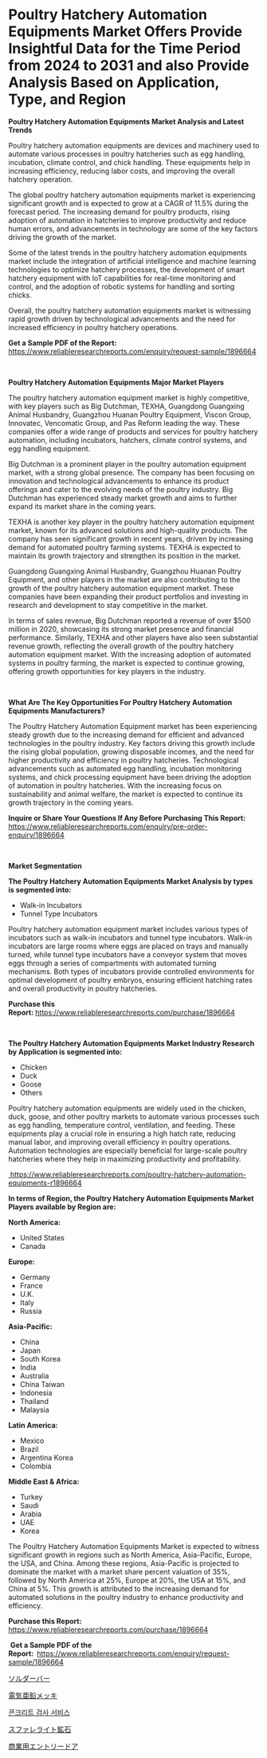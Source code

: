 <p><h1>Poultry Hatchery Automation Equipments Market Offers Provide Insightful Data for the Time Period from 2024 to 2031 and also Provide Analysis Based on Application, Type, and Region</h1></p><p><strong>Poultry Hatchery Automation Equipments Market Analysis and Latest Trends</strong></p>
<p><p>Poultry hatchery automation equipments are devices and machinery used to automate various processes in poultry hatcheries such as egg handling, incubation, climate control, and chick handling. These equipments help in increasing efficiency, reducing labor costs, and improving the overall hatchery operation.</p><p>The global poultry hatchery automation equipments market is experiencing significant growth and is expected to grow at a CAGR of 11.5% during the forecast period. The increasing demand for poultry products, rising adoption of automation in hatcheries to improve productivity and reduce human errors, and advancements in technology are some of the key factors driving the growth of the market.</p><p>Some of the latest trends in the poultry hatchery automation equipments market include the integration of artificial intelligence and machine learning technologies to optimize hatchery processes, the development of smart hatchery equipment with IoT capabilities for real-time monitoring and control, and the adoption of robotic systems for handling and sorting chicks.</p><p>Overall, the poultry hatchery automation equipments market is witnessing rapid growth driven by technological advancements and the need for increased efficiency in poultry hatchery operations.</p></p>
<p><strong>Get a Sample PDF of the Report:&nbsp;</strong> <a href="https://www.reliableresearchreports.com/enquiry/request-sample/1896664">https://www.reliableresearchreports.com/enquiry/request-sample/1896664</a></p>
<p>&nbsp;</p>
<p><strong>Poultry Hatchery Automation Equipments Major Market Players</strong></p>
<p><p>The poultry hatchery automation equipment market is highly competitive, with key players such as Big Dutchman, TEXHA, Guangdong Guangxing Animal Husbandry, Guangzhou Huanan Poultry Equipment, Viscon Group, Innovatec, Vencomatic Group, and Pas Reform leading the way. These companies offer a wide range of products and services for poultry hatchery automation, including incubators, hatchers, climate control systems, and egg handling equipment.</p><p>Big Dutchman is a prominent player in the poultry automation equipment market, with a strong global presence. The company has been focusing on innovation and technological advancements to enhance its product offerings and cater to the evolving needs of the poultry industry. Big Dutchman has experienced steady market growth and aims to further expand its market share in the coming years.</p><p>TEXHA is another key player in the poultry hatchery automation equipment market, known for its advanced solutions and high-quality products. The company has seen significant growth in recent years, driven by increasing demand for automated poultry farming systems. TEXHA is expected to maintain its growth trajectory and strengthen its position in the market.</p><p>Guangdong Guangxing Animal Husbandry, Guangzhou Huanan Poultry Equipment, and other players in the market are also contributing to the growth of the poultry hatchery automation equipment market. These companies have been expanding their product portfolios and investing in research and development to stay competitive in the market.</p><p>In terms of sales revenue, Big Dutchman reported a revenue of over $500 million in 2020, showcasing its strong market presence and financial performance. Similarly, TEXHA and other players have also seen substantial revenue growth, reflecting the overall growth of the poultry hatchery automation equipment market. With the increasing adoption of automated systems in poultry farming, the market is expected to continue growing, offering growth opportunities for key players in the industry.</p></p>
<p>&nbsp;</p>
<p><strong>What Are The Key Opportunities For Poultry Hatchery Automation Equipments Manufacturers?</strong></p>
<p><p>The Poultry Hatchery Automation Equipment market has been experiencing steady growth due to the increasing demand for efficient and advanced technologies in the poultry industry. Key factors driving this growth include the rising global population, growing disposable incomes, and the need for higher productivity and efficiency in poultry hatcheries. Technological advancements such as automated egg handling, incubation monitoring systems, and chick processing equipment have been driving the adoption of automation in poultry hatcheries. With the increasing focus on sustainability and animal welfare, the market is expected to continue its growth trajectory in the coming years.</p></p>
<p><strong>Inquire or Share Your Questions If Any Before Purchasing This Report:</strong> <a href="https://www.reliableresearchreports.com/enquiry/pre-order-enquiry/1896664">https://www.reliableresearchreports.com/enquiry/pre-order-enquiry/1896664</a></p>
<p>&nbsp;</p>
<p><strong>Market Segmentation</strong></p>
<p><strong>The Poultry Hatchery Automation Equipments Market Analysis by types is segmented into:</strong></p>
<p><ul><li>Walk-in Incubators</li><li>Tunnel Type Incubators</li></ul></p>
<p><p>Poultry hatchery automation equipment market includes various types of incubators such as walk-in incubators and tunnel type incubators. Walk-in incubators are large rooms where eggs are placed on trays and manually turned, while tunnel type incubators have a conveyor system that moves eggs through a series of compartments with automated turning mechanisms. Both types of incubators provide controlled environments for optimal development of poultry embryos, ensuring efficient hatching rates and overall productivity in poultry hatcheries.</p></p>
<p><strong>Purchase this Report:&nbsp;</strong><a href="https://www.reliableresearchreports.com/purchase/1896664">https://www.reliableresearchreports.com/purchase/1896664</a></p>
<p>&nbsp;</p>
<p><strong>The Poultry Hatchery Automation Equipments Market Industry Research by Application is segmented into:</strong></p>
<p><ul><li>Chicken</li><li>Duck</li><li>Goose</li><li>Others</li></ul></p>
<p><p>Poultry hatchery automation equipments are widely used in the chicken, duck, goose, and other poultry markets to automate various processes such as egg handling, temperature control, ventilation, and feeding. These equipments play a crucial role in ensuring a high hatch rate, reducing manual labor, and improving overall efficiency in poultry operations. Automation technologies are especially beneficial for large-scale poultry hatcheries where they help in maximizing productivity and profitability.</p></p>
<p><a href="https://www.reliableresearchreports.com/poultry-hatchery-automation-equipments-r1896664">&nbsp;https://www.reliableresearchreports.com/poultry-hatchery-automation-equipments-r1896664</a></p>
<p><strong>In terms of Region, the Poultry Hatchery Automation Equipments Market Players available by Region are:</strong></p>
<p>
    <p> <strong> North America: </strong>
        <ul>
            <li>United States</li>
            <li>Canada</li>
        </ul>
        </p> 
    <p> <strong> Europe: </strong>
        <ul>
            <li>Germany</li>
            <li>France</li>
            <li>U.K.</li>
            <li>Italy</li>
            <li>Russia</li>
        </ul>
        </p> 
    <p> <strong> Asia-Pacific: </strong>
        <ul>
            <li>China</li>
            <li>Japan</li>
            <li>South Korea</li>
            <li>India</li>
            <li>Australia</li>
            <li>China Taiwan</li>
            <li>Indonesia</li>
            <li>Thailand</li>
            <li>Malaysia</li>
        </ul>
        </p> 
    <p> <strong> Latin America: </strong>
        <ul>
            <li>Mexico</li>
            <li>Brazil</li>
            <li>Argentina Korea</li>
            <li>Colombia</li>
        </ul>
        </p> 
    <p> <strong> Middle East & Africa: </strong>
        <ul>
            <li>Turkey</li>
            <li>Saudi</li>
            <li>Arabia</li>
            <li>UAE</li>
            <li>Korea</li>
        </ul>
    </p>
    </p>
<p><p>The Poultry Hatchery Automation Equipments Market is expected to witness significant growth in regions such as North America, Asia-Pacific, Europe, the USA, and China. Among these regions, Asia-Pacific is projected to dominate the market with a market share percent valuation of 35%, followed by North America at 25%, Europe at 20%, the USA at 15%, and China at 5%. This growth is attributed to the increasing demand for automated solutions in the poultry industry to enhance productivity and efficiency.</p></p>
<p><strong>Purchase this Report: </strong><a href="https://www.reliableresearchreports.com/purchase/1896664">https://www.reliableresearchreports.com/purchase/1896664</a></p>
<p>&nbsp;<strong>Get a Sample PDF of the Report:&nbsp;&nbsp;</strong><a href="https://www.reliableresearchreports.com/enquiry/request-sample/1896664">https://www.reliableresearchreports.com/enquiry/request-sample/1896664</a></p>
<p><strong></strong></p>
<p><p><a href="https://medium.com/@anabelavenport7854/%E3%83%87%E3%82%B3%E3%83%BC%E3%83%87%E3%82%A3%E3%83%B3%E3%82%B0%E3%81%AF%E3%82%93%E3%81%A0%E3%83%90%E3%83%BC%E3%82%BF%E5%B8%82%E5%A0%B4%E3%81%AE%E6%8C%87%E6%A8%99-%E5%B8%82%E5%A0%B4%E3%82%B7%E3%82%A7%E3%82%A2-%E3%83%88%E3%83%AC%E3%83%B3%E3%83%89-%E6%88%90%E9%95%B7%E3%83%91%E3%82%BF%E3%83%BC%E3%83%B3-3dfbbeafc399">ソルダーバー</a></p><p><a href="https://github.com/mares423/Market-Research-Report-List-1/blob/main/239633544790.md">電気亜鉛メッキ</a></p><p><a href="https://medium.com/@philipwlf74/%EC%BD%98%ED%81%AC%EB%A6%AC%ED%8A%B8-%EA%B2%80%EC%82%AC-%EC%84%9C%EB%B9%84%EC%8A%A4-%EC%8B%9C%EC%9E%A5-%EC%8B%9C%EC%9E%A5-cagr-%EC%8B%9C%EC%9E%A5-%ED%8A%B8%EB%A0%8C%EB%93%9C-%EB%B0%8F-%EC%84%B1%EC%9E%A5-%EC%A0%84%EB%9E%B5%EC%97%90-%EB%8C%80%ED%95%9C-%ED%86%B5%EC%B0%B0%EB%A0%A5-ad408788e58e">콘크리트 검사 서비스</a></p><p><a href="https://github.com/SarahFahey88/Market-Research-Report-List-1/blob/main/812457644789.md">スファレライト鉱石</a></p><p><a href="https://medium.com/@raymanta28/%E5%95%86%E7%94%A8%E3%82%A8%E3%83%B3%E3%83%88%E3%83%AA%E3%83%BC%E3%83%89%E3%82%A2%E5%B8%82%E5%A0%B4-2031%E5%B9%B4%E3%81%BE%E3%81%A7%E3%81%AE%E6%88%90%E5%8A%9F%E3%81%99%E3%82%8B%E3%83%93%E3%82%B8%E3%83%8D%E3%82%B9%E6%88%A6%E7%95%A5%E3%81%AE%E9%8D%B5-74304f0cac49">商業用エントリードア</a></p></p>